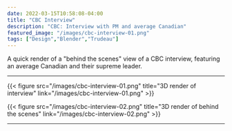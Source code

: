 ```yaml
---
date: 2022-03-15T10:58:08-04:00
title: "CBC Interview"
description: "CBC: Interview with PM and average Canadian"
featured_image: "/images/cbc-interview-01.png"
tags: ["Design","Blender","Trudeau"]
---
```


A quick render of a "behind the scenes" view of a CBC interview, featuring an average Canadian and their supreme leader.

<!--more-->

___

{{< figure src="/images/cbc-interview-01.png" title="3D render of interview" link="/images/cbc-interview-01.png" >}}

{{< figure src="/images/cbc-interview-02.png" title="3D render of behind the scenes" link="/images/cbc-interview-02.png" >}}

___